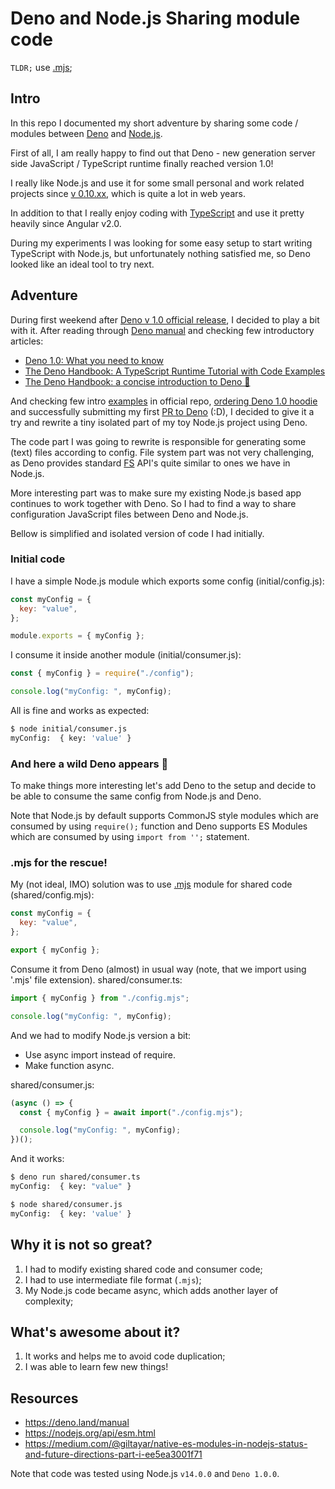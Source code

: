 # Deno and Node.js Sharing module code

`TLDR;` use [.mjs](#mjs-for-the-rescue);

## Intro

In this repo I documented my short adventure by sharing some code / modules between [Deno](https://deno.land/) and [Node.js](https://nodejs.org/).

First of all, I am really happy to find out that Deno - new generation server side JavaScript / TypeScript runtime finally reached version 1.0!

I really like Node.js and use it for some small personal and work related projects since [v 0.10.xx](https://nodejs.org/en/download/releases/), which is quite a lot in web years.

In addition to that I really enjoy coding with [TypeScript](https://www.typescriptlang.org/) and use it pretty heavily since Angular v2.0.

During my experiments I was looking for some easy setup to start writing TypeScript with Node.js, but unfortunately nothing satisfied me, so Deno looked like an ideal tool to try next.

## Adventure

During first weekend after [Deno v 1.0 official release](https://deno.land/v1), I decided to play a bit with it. After reading through [Deno manual](https://deno.land/manual/introduction) and checking few introductory articles:

- [Deno 1.0: What you need to know](https://blog.logrocket.com/deno-1-0-what-you-need-to-know/)
- [The Deno Handbook: A TypeScript Runtime Tutorial with Code Examples](https://www.freecodecamp.org/news/the-deno-handbook/)
- [The Deno Handbook: a concise introduction to Deno 🦕](https://flaviocopes.com/deno/)

And checking few intro [examples](https://deno.land/std/examples) in official repo, [ordering Deno 1.0 hoodie](https://deno.land/v1/hoodie) and successfully submitting my first [PR to Deno](https://github.com/denoland/deno/pull/5467) (:D), I decided to give it a try and rewrite a tiny isolated part of my toy Node.js project using Deno.

The code part I was going to rewrite is responsible for generating some (text) files according to config. File system part was not very challenging, as Deno provides standard [FS](https://deno.land/std/fs) API's quite similar to ones we have in Node.js.

More interesting part was to make sure my existing Node.js based app continues to work together with Deno. So I had to find a way to share configuration JavaScript files between Deno and Node.js.

Bellow is simplified and isolated version of code I had initially.

### Initial code

I have a simple Node.js module which exports some config (initial/config.js):

```js
const myConfig = {
  key: "value",
};

module.exports = { myConfig };
```

I consume it inside another module (initial/consumer.js):

```js
const { myConfig } = require("./config");

console.log("myConfig: ", myConfig);
```

All is fine and works as expected:

```bash
$ node initial/consumer.js
myConfig:  { key: 'value' }
```

### And here a wild Deno appears 🦕

To make things more interesting let's add Deno to the setup and decide to be able to consume the same config from Node.js and Deno.

Note that Node.js by default supports CommonJS style modules which are consumed by using `require();` function and Deno supports ES Modules which are consumed by using `import from '';` statement.

### .mjs for the rescue!

My (not ideal, IMO) solution was to use [.mjs](https://nodejs.org/api/esm.html) module for shared code (shared/config.mjs):

```mjs
const myConfig = {
  key: "value",
};

export { myConfig };
```

Consume it from Deno (almost) in usual way (note, that we import using '.mjs' file extension). shared/consumer.ts:

```ts
import { myConfig } from "./config.mjs";

console.log("myConfig: ", myConfig);
```

And we had to modify Node.js version a bit:

- Use async import instead of require.
- Make function async.

shared/consumer.js:

```js
(async () => {
  const { myConfig } = await import("./config.mjs");

  console.log("myConfig: ", myConfig);
})();
```

And it works:

```bash
$ deno run shared/consumer.ts
myConfig:  { key: "value" }

$ node shared/consumer.js
myConfig:  { key: 'value' }
```

## Why it is not so great?

1. I had to modify existing shared code and consumer code;
2. I had to use intermediate file format (`.mjs`);
3. My Node.js code became async, which adds another layer of complexity;

## What's awesome about it?

1. It works and helps me to avoid code duplication;
2. I was able to learn few new things!

## Resources

- https://deno.land/manual
- https://nodejs.org/api/esm.html
- https://medium.com/@giltayar/native-es-modules-in-nodejs-status-and-future-directions-part-i-ee5ea3001f71

Note that code was tested using Node.js `v14.0.0` and `Deno 1.0.0`.
